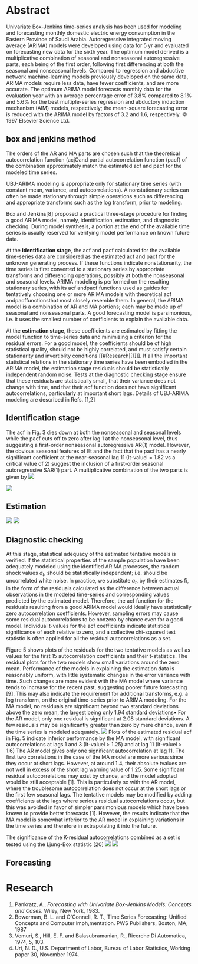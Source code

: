 
# Abstract

Univariate Box-Jenkins time-series analysis has been used for modeling and forecasting monthly domestic electric energy consumption in the Eastern Province of Saudi Arabia. Autoregressive integrated moving average (ARIMA) models were developed using data for 5 yr and evaluated on forecasting new data for the sixth year. The optimum model derived is a multiplicative combination of seasonal and nonseasonal autoregressive parts, each being of the first order, following first differencing at both the seasonal and nonseasonal levels. Compared to regression and abductive network machine-learning models previously developed on the same data, ARIMA models require less data, have fewer coefficients, and are more accurate. The optimum ARIMA model forecasts monthly data for the evaluation year with an average percentage error of 3.8% compared to 8.1% and 5.6% for the best multiple-series regression and abductory induction mechanism (AIM) models, respectively; the mean-square forecasting error is reduced with the ARIMA model by factors of 3.2 and 1.6, respectively. © 1997 Elsevier Science Ltd.




## box and jenkins method

The orders of the AR and MA parts are chosen such that the theoretical autocorrelation function (acjOand partial autocorrelation function (pacf) of the combination approximately match the estimated acf and pacf for the modeled time series.

UBJ-ARIMA modeling is appropriate only for stationary time series (with constant mean, variance, and autocorrelations). A nonstationary series can often be made stationary through simple operations such as differencing and appropriate transforms such as the log transform, prior to modeling.


Box and Jenkins[8] proposed a practical three-stage procedure for finding a good ARIMA model, namely, identification, estimation, and diagnostic checking. During model synthesis, a portion at the end of the available time series is usually reserved for verifying model performance on known future data.

At the **identification stage**, the acf and pacf calculated for the available time-series data are considered as the estimated acf and pacf for the unknown generating process. If these functions indicate nonstationarity, the time series is first converted to a stationary series by appropriate transforms and differencing operations, possibly at both the nonseasonal and seasonal levels.
ARIMA modeling is performed on the resulting stationary series, with its acf andpacf functions used as guides for tentatively choosing one or more ARIMA models with theoretical acf andpacffunctionsthat most closely resemble them.
In general, the ARIMA model is a combination of AR and MA portions; each may be made up of seasonal and nonseasonal parts. A good forecasting model is parsimonious, i.e. it uses the smallest number of coefficients to explain the available data.

At the **estimation stage**, these coefficients are estimated by fitting the model function to time-series data and minimizing a criterion for the residual errors.
For a good model, the coefficients should be of high statistical quality, should not be highly correlated, and must satisfy certain stationarity and invertiblity conditions  [[#Research|[1]]].
If all the important statistical relations in the stationary time series have been embodied in the ARIMA model, the estimation stage residuals should be statistically independent random noise. Tests at the diagnostic checking stage ensure that these residuals are statistically small, that their variance does not change with time, and that their acf function does not have significant autocorrelations, particularly at important short lags. Details of UBJ-ARIMA modeling are described in Refs. [1,2]




## Identification stage
The acf in Fig. 3 dies down at both the nonseasonal and seasonal levels while the pacf cuts off to zero after lag 1 at the nonseasonal level, thus suggesting a first-order nonseasonal autoregressive AR(1) model. However, the obvious seasonal features of Et and the fact that the pacf has a nearly significant coefficient at the near-seasonal lag 11 (It-valuel = 1.82 vs a critical value of 2) suggest the inclusion of a first-order seasonal autoregressive SAR(1) part. A multiplicative combination of the two parts is given by
![](https://i.imgur.com/NWv9els.png)

![](https://i.imgur.com/r5dHTUQ.png)

## Estimation
![](https://i.imgur.com/HceVnhD.png)
![](https://i.imgur.com/oIk1iOX.png)

## Diagnostic checking
At this stage, statistical adequacy of the estimated tentative models is verified. If the statistical properties of the sample population have been adequately modeled using the identified ARIMA processes, the random shock values $a_t$, should be statistically independent; i.e. should be uncorrelated white noise.
In practice, we substitute $a_t$, by their estimates fi, in the form of the residuals calculated as the difference between actual observations in the modeled time-series and corresponding values predicted by the estimated model.
Therefore, the acf function for the residuals resulting from a good ARIMA model would ideally have statistically zero autocorrelation coefficients. However, sampling errors may cause some residual autocorrelations to be nonzero by chance even for a good model. Individual t-values for the acf coefficients indicate statistical significance of each relative to zero, and a collective chi-squared test statistic is often applied for all the residual autocorrelations as a set.

Figure 5 shows plots of the residuals for the two tentative models as well as values for the first 15 autocorrelation coefficients and their t-statistics. The residual plots for the two models show small variations around the zero mean. Performance of the models in explaining the estimation data is reasonably uniform, with little systematic changes in the error variance with time. Such changes are more evident with the MA model where variance tends to increase for the recent past, suggesting poorer future forecasting [9]. This may also indicate the requirement for additional transforms, e.g. a log transform, on the original time-series prior to ARIMA modeling. For the MA model, no residuals are
significant beyond two standard deviations above the zero mean, the largest being only 1.94 standard deviations• For the AR model, only one residual is significant at 2.08 standard deviations. A few residuals may be significantly greater than zero by mere chance, even if the time series is modeled adequately.
![](https://i.imgur.com/nFy4tDD.png)
Plots of the estimated residual acf in Fig. 5 indicate inferior performance by the MA model, with significant autocorrelations at lags 1 and 3 (It-valuel > 1.25) and at lag 11 (It-valuel > 1.6) The AR model gives only one significant autocorrelation at lag 11. The first two correlations in the case of the MA model are more serious since they occur at short lags. However, at around 1.4, their absolute tvalues are not well in excess of the short lag warning value of 1.25. Some significant residual autocorrelations may exist by chance, and the model adopted would be still acceptable [1]. This is particularly so with the AR model, where the troublesome autocorrelation does not occur at the short lags or the first few seasonal lags. The tentative models may be modified by adding coefficients at the lags where serious residual autocorrelations occur, but this was avoided in favor of simpler parsimonious models which have been known to provide better forecasts [1]. However, the results indicate that the MA model is somewhat inferior to the AR model in explaining variations in the time series and therefore in extrapolating it into the future.


The significance of the K-residual autocorrelations combined as a set is tested using the Ljung-Box statistic [20]
![](https://i.imgur.com/whb3bTs.png)
![](https://i.imgur.com/lxPBxPp.png)



## Forecasting





# Research
 1. Pankratz, A., *Forecasting with Univariate Box-Jenkins Models: Concepts and Cases*. Wiley, New York, 1983.
2. Bowerman, B. L. and O'Connell, R. T., Time Series Forecasting: Unified Concepts and Computer lmph,mentation. PWS Publishers, Boston, MA, 1987
3. Vemuri, S., Hill, E. F. and Balasubramanian, R., Ricerche Di Automatica, 1974, 5, 103. 
4. Uri, N. D., U.S. Department of Labor, Bureau of Labor Statistics, Working paper 30, November 1974.